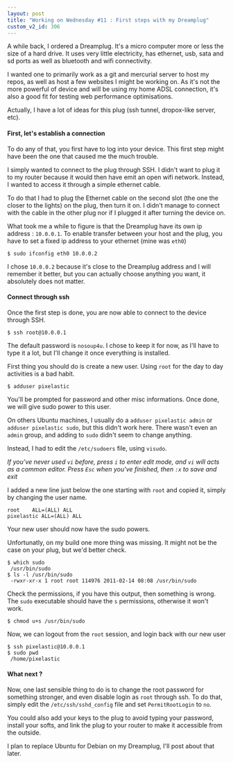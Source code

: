 ```yaml
---
layout: post
title: "Working on Wednesday #11 : First steps with my Dreamplug"
custom_v2_id: 306
---
```


<p>A while back, I ordered a Dreamplug. It's a micro computer more or less the size of a hard drive. It uses very little electricity, has ethernet, usb, sata and sd ports as well as bluetooth and wifi connectivity.</p>
<p>I wanted one to primarily work as a git and mercurial server to host my repos, as well as host a few websites I might be working on. As it's not the more powerful of device and will be using my home ADSL connection, it's also a good fit for testing web performance optimisations.</p>
<p>Actually, I have a lot of ideas for this plug (ssh tunnel, dropox-like server, etc).</p>
<h4>First, let's establish a connection</h4>
<p>To do any of that, you first have to log into your device. This first step might have been the one that caused me the much trouble.</p>
<p>I simply wanted to connect to the plug through SSH. I didn't want to plug it to my router because it would then have emit an open wifi network. Instead, I wanted to access it through a simple ethernet cable.</p>
<p>To do that I had to plug the Ethernet cable on the second slot (the one the closer to the lights) on the plug, then turn it on. I didn't manage to connect with the cable in the other plug nor if I plugged it after turning the device on.</p>
<p>What took me a while to figure is that the Dreamplug have its own ip address : <code>10.0.0.1</code>. To enable transfer between your host and the plug, you have to set a fixed ip address to your ethernet (mine was <code>eth0</code>)</p>
<pre><code lang="sh">$ sudo ifconfig eth0 10.0.0.2 </code></pre>
<p>I chose <code>10.0.0.2</code> because it's close to the Dreamplug address and I will remember it better, but you can actually choose anything you want, it absolutely does not matter.</p>
<h4>Connect through ssh</h4>
<p>Once the first step is done, you are now able to connect to the device through SSH.</p>
<pre><code lang="sh">$ ssh root@10.0.0.1</code></pre>
<p>The default password is <code>nosoup4u</code>. I chose to keep it for now, as I'll have to type it a lot, but I'll change it once everything is installed.</p>
<p>First thing you should do is create a new user. Using <code>root</code> for the day to day activities is a bad habit.</p>
<pre><code lang="sh">$ adduser pixelastic </code></pre>
<p>You'll be prompted for password and other misc informations. Once done, we will give sudo power to this user.</p>
<p>On others Ubuntu machines, I usually do a <code>adduser pixelastic admin</code> or <code>adduser pixelastic sudo</code>, but this didn't work here. There wasn't even an <code>admin</code> group, and adding to <code>sudo</code> didn't seem to change anything.</p>
<p>Instead, I had to edit the <code>/etc/sudoers</code> file, using <code>visudo</code>.</p>
<p><em>If you've never used <code>vi</code> before, press <code>i</code> to enter edit mode, and <code>vi</code> will acts as a common editor. Press <code>Esc</code> when you've finished, then <code>:x</code> to save and exit</em></p>
<p>I added a new line just below the one starting with <code>root</code> and copied it, simply by changing the user name.</p>
<pre><code lang="ini">root    ALL=(ALL) ALL<br />pixelastic ALL=(ALL) ALL  </code></pre>
<p>Your new user should now have the sudo powers.</p>
<p>Unfortunatly, on my build one more thing was missing. It might not be the case on your plug, but we'd better check.</p>
<pre><code lang="sh">$ which sudo<br /> /usr/bin/sudo<br />$ ls -l /usr/bin/sudo<br /> -rwxr-xr-x 1 root root 114976 2011-02-14 08:08 /usr/bin/sudo</code></pre>
<p>Check the permissions, if you have this output, then something is wrong. The <code>sudo</code> executable should have the <code>s</code> permissions, otherwise it won't work.</p>
<pre><code lang="sh">$ chmod u+s /usr/bin/sudo</code></pre>
<p>Now, we can logout from the <code>root</code> session, and login back with our new user</p>
<pre><code lang="sh">$ ssh pixelastic@10.0.0.1<br />$ sudo pwd<br /> /home/pixelastic</code></pre>
<h4>What next ?</h4>
<p>Now, one last sensible thing to do is to change the root password for something stronger, and even disable login as <code>root</code> through ssh. To do that, simply edit the <code>/etc/ssh/sshd_config</code> file and set <code>PermitRootLogin</code> to <code>no</code>.</p>
<p>You could also add your keys to the plug to avoid typing your password, install your softs, and link the plug to your router to make it accessible from the outside.</p>
<p>I plan to replace Ubuntu for Debian on my Dreamplug, I'll post about that later.</p>